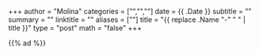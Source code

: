 +++
author = "Molina"
categories = ["","",""]
date = {{ .Date }}
subtitle = ""
summary = ""
linktitle = ""
aliases = [""]
title = "{{ replace .Name "-" " " | title }}"
type = "post"
math = "false"
+++

{{% ad %}}